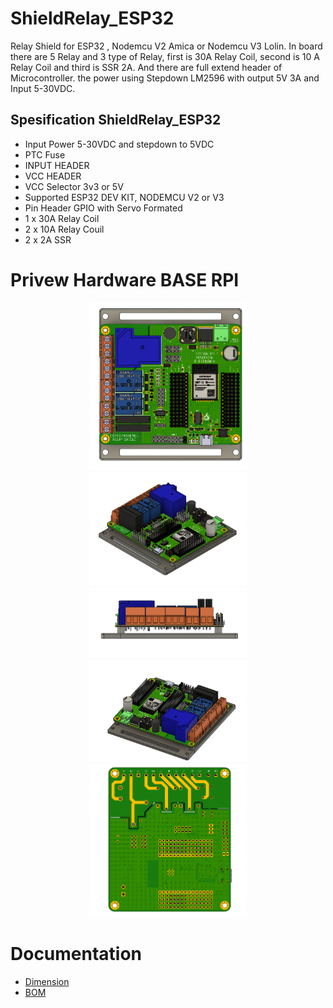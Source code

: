 # ShieldRelay_ESP32
Relay Shield for ESP32 , Nodemcu V2 Amica or Nodemcu V3 Lolin. In board there are 5 Relay and 3 type of Relay, first is 30A Relay Coil, second is 10 A Relay Coil and third is SSR 2A. And there are full extend header of Microcontroller. the power using Stepdown LM2596 with output 5V 3A and Input 5-30VDC. 

## Spesification ShieldRelay_ESP32
- Input Power 5-30VDC and stepdown to 5VDC
- PTC Fuse
- INPUT HEADER
- VCC HEADER
- VCC Selector 3v3 or 5V
- Supported ESP32 DEV KIT, NODEMCU V2 or V3
- Pin Header GPIO with Servo Formated
- 1 x 30A Relay Coil
- 2 x 10A Relay Couil
- 2 x 2A SSR

# Privew Hardware BASE RPI
<p align="center">
  <img src="DOC/shieldRelayV2_1.png" width="50%" height="50%">
  <img src="DOC/shieldRelayV2_2.png" width="50%" height="50%">
  <img src="DOC/shieldRelayV2_3.png" width="50%" height="50%">
  <img src="DOC/shieldRelayV2_4.png" width="50%" height="50%">
  <img src="DOC/shieldRelayV2_5.png" width="50%" height="50%">
</p>

# Documentation 
- [Dimension](https://github.com/juarendra/ShieldRelay_ESP32_V2/blob/main/HARDWARE/dimension_shield_esp32_v2.pdf)
- [BOM](https://github.com/juarendra/ShieldRelay_ESP32_V2/blob/main/DOC/shieldRelayV2.csv)

